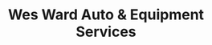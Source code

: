 ---
title: "Wes Ward Auto & Equipment Services"
url: /saint-johnsbury/wes-ward-auto-and-equipment-services/
shop: car repair
---